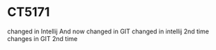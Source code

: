 # CT5171
changed in Intellij
And now changed in GIT
changed in intellij 2nd time
changes in GIT 2nd time 
